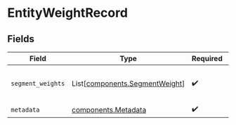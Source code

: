 # EntityWeightRecord


## Fields

| Field                                                                      | Type                                                                       | Required                                                                   | Description                                                                |
| -------------------------------------------------------------------------- | -------------------------------------------------------------------------- | -------------------------------------------------------------------------- | -------------------------------------------------------------------------- |
| `segment_weights`                                                          | List[[components.SegmentWeight](../../models/components/segmentweight.md)] | :heavy_check_mark:                                                         | A list of entity weights for a segment                                     |
| `metadata`                                                                 | [components.Metadata](../../models/components/metadata.md)                 | :heavy_check_mark:                                                         | N/A                                                                        |